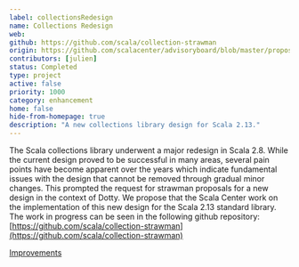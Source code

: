 ```yaml
---
label: collectionsRedesign
name: Collections Redesign
web:
github: https://github.com/scala/collection-strawman
origin: https://github.com/scalacenter/advisoryboard/blob/master/proposals/007-collections.md
contributors: [julien]
status: Completed
type: project
active: false
priority: 1000
category: enhancement
home: false
hide-from-homepage: true
description: "A new collections library design for Scala 2.13."
---
```

The Scala collections library underwent a major redesign in Scala 2.8. While the current design proved to be successful in many areas, several pain points have become apparent over the years which indicate fundamental issues with the design that cannot be removed through gradual minor changes. This prompted the request for strawman proposals for a new design in the context of Dotty. We propose that the Scala Center work on the implementation of this new design for the Scala 2.13 standard library.
    The work in progress can be seen in the following github repository: [https://github.com/scala/collection-strawman](https://github.com/scala/collection-strawman)

[Improvements](https://github.com/scala/collection-strawman/pulls/julienrf)
